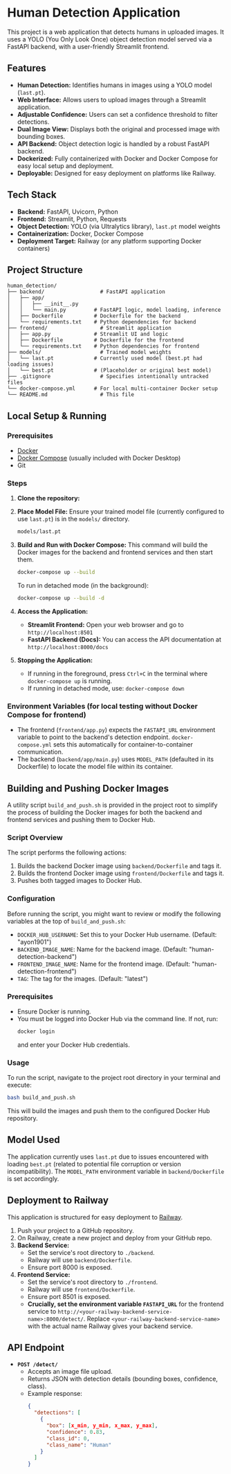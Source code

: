 # Human Detection Application

This project is a web application that detects humans in uploaded images. It uses a YOLO (You Only Look Once) object detection model served via a FastAPI backend, with a user-friendly Streamlit frontend.

## Features

-   **Human Detection:** Identifies humans in images using a YOLO model (`last.pt`).
-   **Web Interface:** Allows users to upload images through a Streamlit application.
-   **Adjustable Confidence:** Users can set a confidence threshold to filter detections.
-   **Dual Image View:** Displays both the original and processed image with bounding boxes.
-   **API Backend:** Object detection logic is handled by a robust FastAPI backend.
-   **Dockerized:** Fully containerized with Docker and Docker Compose for easy local setup and deployment.
-   **Deployable:** Designed for easy deployment on platforms like Railway.

## Tech Stack

-   **Backend:** FastAPI, Uvicorn, Python
-   **Frontend:** Streamlit, Python, Requests
-   **Object Detection:** YOLO (via Ultralytics library), `last.pt` model weights
-   **Containerization:** Docker, Docker Compose
-   **Deployment Target:** Railway (or any platform supporting Docker containers)

## Project Structure

```
human_detection/
├── backend/                  # FastAPI application
│   ├── app/
│   │   ├── __init__.py
│   │   └── main.py         # FastAPI logic, model loading, inference
│   ├── Dockerfile          # Dockerfile for the backend
│   └── requirements.txt    # Python dependencies for backend
├── frontend/                 # Streamlit application
│   ├── app.py              # Streamlit UI and logic
│   ├── Dockerfile          # Dockerfile for the frontend
│   └── requirements.txt    # Python dependencies for frontend
├── models/                   # Trained model weights
│   └── last.pt             # Currently used model (best.pt had loading issues)
│   └── best.pt             # (Placeholder or original best model)
├── .gitignore                # Specifies intentionally untracked files
└── docker-compose.yml      # For local multi-container Docker setup
└── README.md                 # This file
```

## Local Setup & Running

### Prerequisites

-   [Docker](https://www.docker.com/get-started)
-   [Docker Compose](https://docs.docker.com/compose/install/) (usually included with Docker Desktop)
-   Git

### Steps

1.  **Clone the repository:**

2.  **Place Model File:**
    Ensure your trained model file (currently configured to use `last.pt`) is in the `models/` directory.
    ```bash
    models/last.pt
    ```

3.  **Build and Run with Docker Compose:**
    This command will build the Docker images for the backend and frontend services and then start them.
    ```bash
    docker-compose up --build
    ```
    To run in detached mode (in the background):
    ```bash
    docker-compose up --build -d
    ```

4.  **Access the Application:**
    -   **Streamlit Frontend:** Open your web browser and go to `http://localhost:8501`
    -   **FastAPI Backend (Docs):** You can access the API documentation at `http://localhost:8000/docs`

5.  **Stopping the Application:**
    -   If running in the foreground, press `Ctrl+C` in the terminal where `docker-compose up` is running.
    -   If running in detached mode, use: `docker-compose down`

### Environment Variables (for local testing without Docker Compose for frontend)

-   The frontend (`frontend/app.py`) expects the `FASTAPI_URL` environment variable to point to the backend's detection endpoint. `docker-compose.yml` sets this automatically for container-to-container communication.
-   The backend (`backend/app/main.py`) uses `MODEL_PATH` (defaulted in its Dockerfile) to locate the model file within its container.

## Building and Pushing Docker Images

A utility script `build_and_push.sh` is provided in the project root to simplify the process of building the Docker images for both the backend and frontend services and pushing them to Docker Hub.

### Script Overview

The script performs the following actions:

1.  Builds the backend Docker image using `backend/Dockerfile` and tags it.
2.  Builds the frontend Docker image using `frontend/Dockerfile` and tags it.
3.  Pushes both tagged images to Docker Hub.

### Configuration

Before running the script, you might want to review or modify the following variables at the top of `build_and_push.sh`:

-   `DOCKER_HUB_USERNAME`: Set this to your Docker Hub username. (Default: "ayon1901")
-   `BACKEND_IMAGE_NAME`: Name for the backend image. (Default: "human-detection-backend")
-   `FRONTEND_IMAGE_NAME`: Name for the frontend image. (Default: "human-detection-frontend")
-   `TAG`: The tag for the images. (Default: "latest")

### Prerequisites

-   Ensure Docker is running.
-   You must be logged into Docker Hub via the command line. If not, run:
    ```bash
    docker login
    ```
    and enter your Docker Hub credentials.

### Usage

To run the script, navigate to the project root directory in your terminal and execute:

```bash
bash build_and_push.sh
```

This will build the images and push them to the configured Docker Hub repository.

## Model Used

The application currently uses `last.pt` due to issues encountered with loading `best.pt` (related to potential file corruption or version incompatibility). The `MODEL_PATH` environment variable in `backend/Dockerfile` is set accordingly.

## Deployment to Railway

This application is structured for easy deployment to [Railway](https://railway.app/).

1.  Push your project to a GitHub repository.
2.  On Railway, create a new project and deploy from your GitHub repo.
3.  **Backend Service:**
    -   Set the service's root directory to `./backend`.
    -   Railway will use `backend/Dockerfile`.
    -   Ensure port 8000 is exposed.
4.  **Frontend Service:**
    -   Set the service's root directory to `./frontend`.
    -   Railway will use `frontend/Dockerfile`.
    -   Ensure port 8501 is exposed.
    -   **Crucially, set the environment variable `FASTAPI_URL`** for the frontend service to `http://<your-railway-backend-service-name>:8000/detect/`. Replace `<your-railway-backend-service-name>` with the actual name Railway gives your backend service.

## API Endpoint

-   **`POST /detect/`**
    -   Accepts an image file upload.
    -   Returns JSON with detection details (bounding boxes, confidence, class).
    -   Example response:
        ```json
        {
          "detections": [
            {
              "box": [x_min, y_min, x_max, y_max],
              "confidence": 0.83,
              "class_id": 0,
              "class_name": "Human"
            }
          ]
        }
        ```
